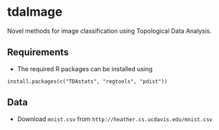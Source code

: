 # tdaImage

Novel methods for image classification using Topological Data Analysis.

## Requirements
* The required R packages can be installed using
```
install.packages(c("TDAstats", "regtools", "pdist"))
```

## Data
* Download `mnist.csv` from `http://heather.cs.ucdavis.edu/mnist.csv`

